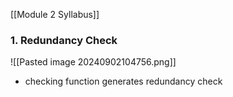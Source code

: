 [[Module 2 Syllabus]]

### 1. Redundancy Check
![[Pasted image 20240902104756.png]]
- checking function generates redundancy check 
